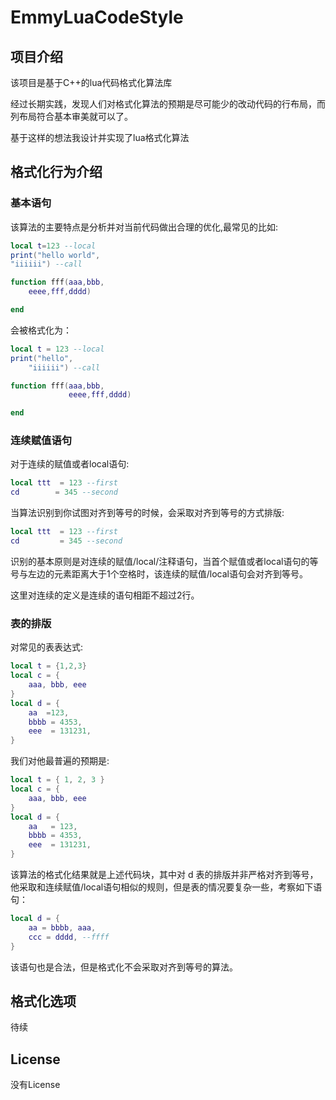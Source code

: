 # EmmyLuaCodeStyle

## 项目介绍

该项目是基于C++的lua代码格式化算法库

经过长期实践，发现人们对格式化算法的预期是尽可能少的改动代码的行布局，而列布局符合基本审美就可以了。

基于这样的想法我设计并实现了lua格式化算法

## 格式化行为介绍

### 基本语句

该算法的主要特点是分析并对当前代码做出合理的优化,最常见的比如:

```lua
local t=123 --local
print("hello world",
"iiiiii") --call

function fff(aaa,bbb,
    eeee,fff,dddd)

end

```

会被格式化为：
```lua
local t = 123 --local
print("hello",
    "iiiiii") --call

function fff(aaa,bbb,
             eeee,fff,dddd)

end    
```

### 连续赋值语句

对于连续的赋值或者local语句:
```lua
local ttt  = 123 --first
cd        = 345 --second
```
当算法识别到你试图对齐到等号的时候，会采取对齐到等号的方式排版:
```lua
local ttt  = 123 --first
cd         = 345 --second
```

识别的基本原则是对连续的赋值/local/注释语句，当首个赋值或者local语句的等号与左边的元素距离大于1个空格时，该连续的赋值/local语句会对齐到等号。

这里对连续的定义是连续的语句相距不超过2行。

### 表的排版

对常见的表表达式:
```lua
local t = {1,2,3}
local c = {
    aaa, bbb, eee
}
local d = {
    aa  =123,
    bbbb = 4353,
    eee  = 131231,
}
```
我们对他最普遍的预期是:
```lua
local t = { 1, 2, 3 }
local c = {
    aaa, bbb, eee
}
local d = {
    aa   = 123,
    bbbb = 4353,
    eee  = 131231,
}
```
该算法的格式化结果就是上述代码块，其中对 d 表的排版并非严格对齐到等号，他采取和连续赋值/local语句相似的规则，但是表的情况要复杂一些，考察如下语句：
```lua
local d = {
    aa = bbbb, aaa,
    ccc = dddd, --ffff
}
```
该语句也是合法，但是格式化不会采取对齐到等号的算法。





## 格式化选项

待续
## License

没有License
